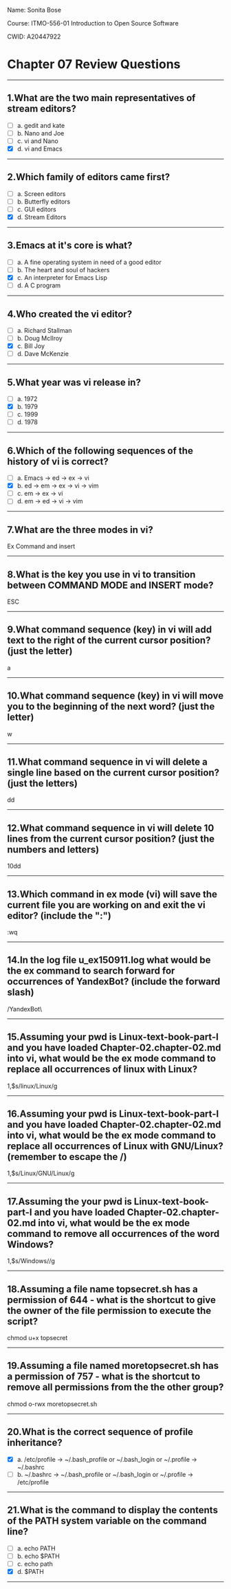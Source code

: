 


Name: Sonita Bose

Course: ITMO-556-01 Introduction to Open Source Software

CWID: A20447922

# Chapter 07 Review Questions

---

## 1.What are the two main representatives of stream editors?
- [ ] a. gedit and kate 
- [ ] b. Nano and Joe 
- [ ] c. vi and Nano 
- [X] d. vi and Emacs

---

## 2.Which family of editors came first? 
- [ ] a. Screen editors 
- [ ] b. Butterfly editors 
- [ ] c. GUI editors 
- [X] d. Stream Editors

---

## 3.Emacs at it's core is what? 
- [ ] a. A fine operating system in need of a good editor 
- [ ] b. The heart and soul of hackers 
- [X] c. An interpreter for Emacs Lisp 
- [ ] d. A C program
---

## 4.Who created the vi editor? 
- [ ] a. Richard Stallman 
- [ ] b. Doug McIlroy 
- [X] c. Bill Joy 
- [ ] d. Dave McKenzie

---

## 5.What year was vi release in? 
- [ ] a. 1972 
- [X] b. 1979 
- [ ] c. 1999 
- [ ] d. 1978

---

## 6.Which of the following sequences of the history of vi is correct? 
- [ ] a. Emacs -> ed -> ex -> vi 
- [X] b. ed -> em -> ex -> vi -> vim 
- [ ] c. em -> ex -> vi 
- [ ] d. em -> ed -> vi -> vim

---

## 7.What are the three modes in vi?

Ex Command and insert

---

## 8.What is the key you use in vi to transition between COMMAND MODE and INSERT mode?

ESC 

---


## 9.What command sequence (key) in vi will add text to the right of the current cursor position? (just the letter)

a 

---


## 10.What command sequence (key) in vi will move you to the beginning of the next word? (just the letter)

w

---

## 11.What command sequence in vi will delete a single line based on the current cursor position? (just the letters)

dd

---

## 12.What command sequence in vi will delete 10 lines from the current cursor position? (just the numbers and letters)

10dd

---

## 13.Which command in ex mode (vi) will save the current file you are working on and exit the vi editor? (include the ":")

:wq

---

## 14.In the log file u_ex150911.log what would be the ex command to search forward for occurrences of YandexBot? (include the forward slash)
/YandexBot\

---

## 15.Assuming your pwd is Linux-text-book-part-I and you have loaded Chapter-02.chapter-02.md into vi, what would be the ex mode command to replace all occurrences of linux with Linux?

1,$s/linux/Linux/g

---

## 16.Assuming your pwd is Linux-text-book-part-I and you have loaded Chapter-02.chapter-02.md into vi, what would be the ex mode command to replace all occurrences of Linux with GNU/Linux? (remember to escape the /)

1,$s/Linux/GNU\/Linux/g

---

## 17.Assuming the your pwd is Linux-text-book-part-I and you have loaded Chapter-02.chapter-02.md into vi, what would be the ex mode command to remove all occurrences of the word Windows?

 1,$s/Windows//g
 
---

## 18.Assuming a file name topsecret.sh has a permission of 644 - what is the shortcut to give the owner of the file permission to execute the script?

chmod u+x topsecret

---

## 19.Assuming a file named moretopsecret.sh has a permission of 757 - what is the shortcut to remove all permissions from the the other group?

chmod o-rwx moretopsecret.sh

---

## 20.What is the correct sequence of profile inheritance? 

- [X] a. /etc/profile -> ~/.bash_profile or ~/.bash_login or ~/.profile -> ~/.bashrc 
- [ ] b. ~/.bashrc -> ~/.bash_profile or ~/.bash_login or ~/.profile -> /etc/profile

---

## 21.What is the command to display the contents of the PATH system variable on the command line? 

- [ ] a. echo PATH 
- [ ] b. echo $PATH 
- [ ] c. echo path 
- [X] d. $PATH

---

